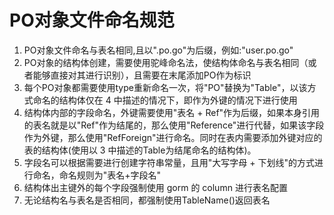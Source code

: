 # PO对象文件命名规范
1. PO对象文件命名与表名相同,且以".po.go"为后缀，例如:"user.po.go"
2. PO对象的结构体创建，需要使用驼峰命名法，使结构体命名与表名相同（或者能够直接对其进行识别），且需要在末尾添加PO作为标识
3. 每个PO对象都需要使用type重新命名一次，将"PO"替换为"Table"，以该方式命名的结构体仅在 4 中描述的情况下，即作为外键的情况下进行使用
4. 结构体内部的字段命名，外键需要使用"表名 + Ref"作为后缀，如果本身引用的表名就是以"Ref"作为结尾的，那么使用"Reference"进行代替，如果该字段作为外键，那么使用"RefForeign"进行命名。同时在表内需要添加外键对应的表的结构体(使用以 3 中描述的Table为结尾命名的结构体)。
5. 字段名可以根据需要进行创建字符串常量，且用"大写字母 + 下划线"的方式进行命名，命名规则为"表名+字段名"
6. 结构体出主键外的每个字段强制使用 gorm 的 column 进行表名配置 
7. 无论结构名与表名是否相同，都强制使用TableName()返回表名
